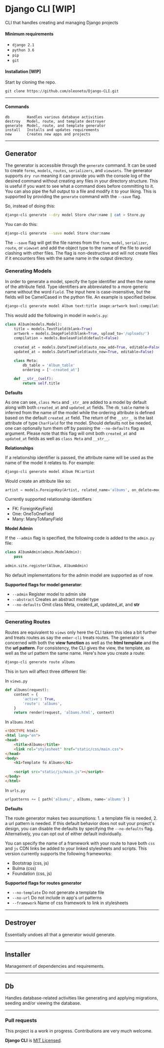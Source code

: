 # Django CLI [WIP]

CLI that handles creating and managing Django projects

#### Minimum requirements
- `django 2.1`
- `python 3.6`
- `pip`
- `git`


#### Installation [WIP]
Start by cloning the repo.
```
git clone https://github.com/oleoneto/Django-CLI.git
```

-----------------------------------------------

#### Commands
```
db        Handles various database activities
destroy   Model, route, and template destroyer
generate  Model, route, and template generator
install   Installs and updates requirements
new       Creates new apps and projects
```

---------------------------------------------


## Generator

The generator is accessible through the `generate` command. It can be used to create `forms`, `models`, `routes`, `serializers`, and `viewsets`.
The generator supports `dry run` meaning it can provide you with the console log of the desired command without creating any files in your directory structure. 
This is useful if you want to see what a command does before committing to it. 
You can also pipe the full output to a file and modify it to your liking. 
This is supported by providing the `generate` command with the `--save` flag.

So, instead of doing this:
```bash
django-cli generate --dry model Store char:name | cat > Store.py
```

You can do this:
```bash
django-cli generate --save model Store char:name
```

The `--save` flag will get the file names from the `form`, `model`, `serializer`, `route`, or `viewset` and add the object type to the name of the file to avoid clashing with other files.
The flag is non-destructive and will not create files if it encounters files with the same name in the output directory.


### Generating Models
In order to generate a model, specify the type identifier and then the name of the attribute field. 
Type identifiers are abbreviated to a more generic name without the word `Field`. The input here is case-insensitive, but the fields will be CamelCased in the python file. An example is specified below.

```bash
django-cli generate model Album text:title image:artwork bool:compilation
```

This would add the following in model in `models.py`:
```python
class Album(models.Model):
    title = models.TextField(blank=True)
    artwork = models.ImageField(blank=True, upload_to='/uploads/')
    compilation = models.BooleanField(default=False)
    
    created_at = models.DateTimeField(auto_now_add=True, editable=False)
    updated_at = models.DateTimeField(auto_now=True, editable=False)
    
    class Meta:
        db_table = 'Album_table'
        ordering = ['-created_at']

    def __str__(self):
        return self.title
```
**Defaults**

As one can see, `class Meta` and `_str_` are added to a model by default along with both `created_at` and `updated_at` fields. 
The `db_table` name is inferred from the name of the model while the ordering attribute is defined based on the default `created_at` field. 
The return of the `__str__` is the last attribute of type `CharField` for the model.
Should defaults not be needed, one can optionally turn them off by passing the `--no-defaults` flag as argument. 
Please note that this flag will omit both `created_at` and `updated_at` fields as well as `class Meta` and `__str__`.


**Relationships**

If a relationship identifier is passed, the attribute name will be used as the name of the model it relates to. For example:
```bash
django-cli generate model Album FK:artist
```
Would create an attribute like so:
```python
artist = models.ForeignKey(Artist, related_name='albums', on_delete=models.DO_NOTHING)
```

Currently supported relationship identifiers
- FK: ForeignKeyField
- One: OneToOneField
- Many: ManyToManyField


**Model Admin**

If the `--admin` flag is specified, the following code is added to the `admin.py` file:
```python
class AlbumAdmin(admin.ModelAdmin):
	pass
	
admin.site.register(Album, AlbumAdmin)
```
No default implementations for the admin model are supported as of now.


**Supported flags for model generator**:
- `--admin`       Register model to admin site
- `--abstract`    Creates an abstract model type
- `--no-defaults` Omit class Meta, created_at, updated_at, and __str__

-------------------------

### Generating Routes

Routes are equivalent to `views` only here the CLI taken this idea a bit further and treats routes as say the `ember-cli` treats routes.
The generator is concerned with both the **view function** as well as the **html template** and the the **url pattern**. 
For consistency, the CLI gives the view, the template, as well as the url pattern the same name. Here's how you create a route:
```bash
django-cli generate route albums
```

This in turn will affect three different file:

In `views.py`
```python
def albums(request):
    context = {
        'active': True,
        'route': 'albums',
    }
    return render(request, 'albums.html', context)
```

In `albums.html`
```html
<!DOCTYPE html>
<html lang="en">
<head>
    <title>Albums</title>
    <link rel="stylesheet" href="static/css/main.css">
</head>
<body>
    <h1>Template fo Albums</h1>
    
    <script src="static/js/main.js"></script>
</body>
</html>
```

In `urls.py`
```python
urlpatterns += [ path('albums/', albums, name='albums') ]
```

**Defaults**

The route generator makes two assumptions: 1. a template file is needed, 2. a url pattern is needed. 
If this default behavior does not suit your project's design, you can disable the defaults by specifying the `--no-defaults` flag.
Alternatively, you can opt out of either default individually.

You can specify the name of a framework with your route to have both `css` and `js` CDN links be added to your linked stylesheets and scripts.
This version currently supports the following frameworks:
- Bootstrap (css, js)
- Bulma (css)
- Foundation (css, js)


**Supported flags for routes generator**
- `--no-template`     Do not generate a template file
- `--no-url`          Do not include in app's url patterns
- `--framework`       Name of css framework to link in stylesheets

-----------------------------



## Destroyer
Essentially undoes all that a generator would generate.



-----------------------------


## Installer
Management of dependencies and requirements.


-----------------------------


## Db
Handles database-related activities like generating and applying migrations, seeding and/or viewing the database.


-----------------------------


### Pull requests
This project is a work in progress. Contributions are very much welcome.

**Django CLI** is [MIT Licensed](LICENSE).
